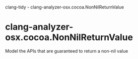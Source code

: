 clang-tidy - clang-analyzer-osx.cocoa.NonNilReturnValue

</div>

# clang-analyzer-osx.cocoa.NonNilReturnValue

Model the APIs that are guaranteed to return a non-nil value
